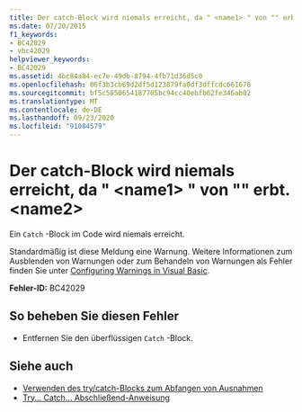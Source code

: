 ```yaml
---
title: Der catch-Block wird niemals erreicht, da " <name1> " von "" erbt. <name2>
ms.date: 07/20/2015
f1_keywords:
- BC42029
- vbc42029
helpviewer_keywords:
- BC42029
ms.assetid: 4bc84a84-ec7e-49db-8794-4fb71d36d5c0
ms.openlocfilehash: 06f3b3cb69d2df5d123879fa0df3dffcdc661678
ms.sourcegitcommit: bf5c5850654187705bc94cc40ebfb62fe346ab02
ms.translationtype: MT
ms.contentlocale: de-DE
ms.lasthandoff: 09/23/2020
ms.locfileid: "91084579"
---
```

# <a name="catch-block-never-reached-because-name1-inherits-from-name2"></a>Der catch-Block wird niemals erreicht, da " \<name1> " von "" erbt. \<name2>

Ein `Catch` -Block im Code wird niemals erreicht.  
  
 Standardmäßig ist diese Meldung eine Warnung. Weitere Informationen zum Ausblenden von Warnungen oder zum Behandeln von Warnungen als Fehler finden Sie unter [Configuring Warnings in Visual Basic](/visualstudio/ide/configuring-warnings-in-visual-basic).  
  
 **Fehler-ID:** BC42029  
  
## <a name="to-correct-this-error"></a>So beheben Sie diesen Fehler  
  
- Entfernen Sie den überflüssigen `Catch` -Block.  
  
## <a name="see-also"></a>Siehe auch

- [Verwenden des try/catch-Blocks zum Abfangen von Ausnahmen](../../standard/exceptions/how-to-use-the-try-catch-block-to-catch-exceptions.md)
- [Try... Catch... Abschließend-Anweisung](../language-reference/statements/try-catch-finally-statement.md)
